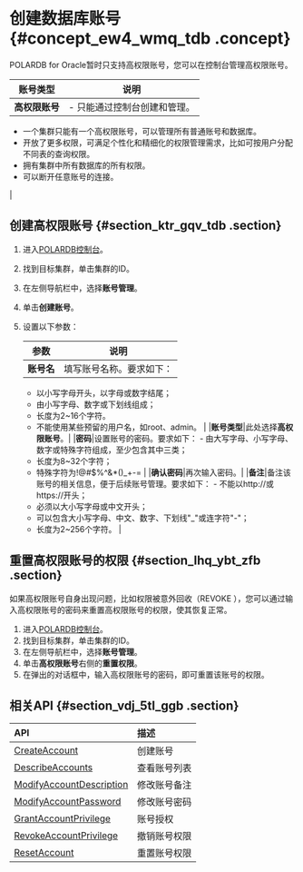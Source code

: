 # 创建数据库账号 {#concept_ew4_wmq_tdb .concept}

POLARDB for Oracle暂时只支持高权限账号，您可以在控制台管理高权限账号。

|账号类型|说明|
|----|--|
|**高权限账号**| -   只能通过控制台创建和管理。
-   一个集群只能有一个高权限账号，可以管理所有普通账号和数据库。
-   开放了更多权限，可满足个性化和精细化的权限管理需求，比如可按用户分配不同表的查询权限。
-   拥有集群中所有数据库的所有权限。
-   可以断开任意账号的连接。

 |

## 创建高权限账号 {#section_ktr_gqv_tdb .section}

1.  进入[POLARDB控制台](https://polardb.console.aliyun.com)。
2.  找到目标集群，单击集群的ID。
3.  在左侧导航栏中，选择**账号管理**。
4.  单击**创建账号**。
5.  设置以下参数：

    |参数|说明|
    |--|--|
    |**账号名**| 填写账号名称。要求如下：

     -   以小写字母开头，以字母或数字结尾；
    -   由小写字母、数字或下划线组成；
    -   长度为2~16个字符。
    -   不能使用某些预留的用户名，如root、admin。
 |
    |**账号类型**|此处选择**高权限账号**。|
    |**密码**|设置账号的密码。要求如下：     -   由大写字母、小写字母、数字或特殊字符组成，至少包含其中三类；
    -   长度为8~32个字符；
    -   特殊字符为!@\#$%^&\*\(\)\_+-=
 |
    |**确认密码**|再次输入密码。|
    |**备注**|备注该账号的相关信息，便于后续账号管理。要求如下：     -   不能以http://或https://开头；
    -   必须以大小写字母或中文开头；
    -   可以包含大小写字母、中文、数字、下划线"\_"或连字符"-"；
    -   长度为2~256个字符。
 |


## 重置高权限账号的权限 {#section_lhq_ybt_zfb .section}

如果高权限账号自身出现问题，比如权限被意外回收（REVOKE ），您可以通过输入高权限账号的密码来重置高权限账号的权限，使其恢复正常。

1.  进入[POLARDB控制台](https://polardb.console.aliyun.com)。
2.  找到目标集群，单击集群的ID。
3.  在左侧导航栏中，选择**账号管理**。
4.  单击**高权限账号**右侧的**重置权限**。
5.  在弹出的对话框中，输入高权限账号的密码，即可重置该账号的权限。

## 相关API {#section_vdj_5tl_ggb .section}

|API|描述|
|:--|:-|
|[CreateAccount](../cn.zh-CN/API参考/账号管理/CreateAccount.md#)|创建账号|
|[DescribeAccounts](../cn.zh-CN/API参考/账号管理/DescribeAccounts.md#)|查看账号列表|
|[ModifyAccountDescription](../cn.zh-CN/API参考/账号管理/ModifyAccountDescription.md#)|修改账号备注|
|[ModifyAccountPassword](../cn.zh-CN/API参考/账号管理/ModifyAccountPassword.md#)|修改账号密码|
|[GrantAccountPrivilege](../cn.zh-CN/API参考/账号管理/GrantAccountPrivilege.md#)|账号授权|
|[RevokeAccountPrivilege](../cn.zh-CN/API参考/账号管理/RevokeAccountPrivilege.md#)|撤销账号权限|
|[ResetAccount](../cn.zh-CN/API参考/账号管理/ResetAccount.md#)|重置账号权限|

